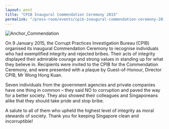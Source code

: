 ```yaml
---
layout: post
title: "CPIB Inaugural Commendation Ceremony 2015"
permalink: "/press-room/events/cpib-inaugural-commendation-ceremony-2015"
---
```

![Anchor_Commendation](https://user-images.githubusercontent.com/84945723/124113198-bbc67c00-da9d-11eb-8adb-7b14347d1573.jpg)

On 9 January 2015, the Corrupt Practices Investigation Bureau (CPIB) organised its inaugural Commendation Ceremony to recognise individuals who had exemplified integrity and rejected bribes. Their acts of integrity displayed their admirable courage and strong values in standing up for what they believe in. Recipients were invited to the CPIB for the Commendation Ceremony, and were presented with a plaque by Guest-of-Honour, Director CPIB, Mr Wong Hong Kuan.

Seven individuals from the government agencies and private companies have one thing in common – they said NO to corruption and paved the way for a better society. They also showed their colleagues and Singaporeans alike that they should take pride and stop bribe. 

A salute to all of them who upheld the highest level of integrity as moral stewards of society. Thank you for keeping Singapore clean and incorruptible! 
